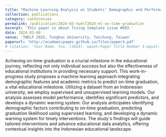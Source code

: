 ```yaml
---
title: "Machine Learning Analysis on Students’ Demographic and Performance to Predict On-Time Graduation: A Case Study in Indonesia"
collection: publications
category: conferences
permalink: /publication/2024-03-twelf2024-ml-on-time-graduation
excerpt: 'This paper is about fixing template issue #693.'
date: 2024-03-08
venue: 'TWELF 2025, Tunghai University, Taichung, Taiwan'
paperurl: 'http://academicpages.github.io/files/paper3.pdf'
# citation: 'Your Name, You. (2024). &quot;Paper Title Number 3.&quot; <i>GitHub Journal of Bugs</i>. 1(3).'
---
```


Achieving on-time graduation is a crucial milestone in the educational journey, reflecting not only individual success but also the effectiveness of educational institutions in providing necessary support. This work-in-progress study proposes a machine learning approach integrating demographic features and academic metrics to predict on-time graduation, a vital educational milestone. Utilizing a dataset from an Indonesian university,
we employ supervised and unsupervised learning models. Our analysis assesses model performance, identifies significant predictors, and develops a dynamic warning system. Our analysis anticipates identifying demographic factors contributing to on-time graduation,
predicting graduation likelihood using supervised learning, and developing a dynamic warning system for timely interventions. The study's findings will guide tailored interventions and advance educational data analytics, offering contextual insights into the Indonesian educational landscape.